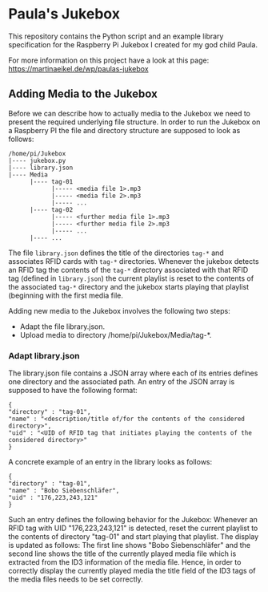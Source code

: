 # Paula's Jukebox

This repository contains the Python script and an example library specification for the Raspberry Pi Jukebox I created for my god child Paula.

For more information on this project have a look at this page: https://martinaeikel.de/wp/paulas-jukebox

## Adding Media to the Jukebox

Before we can describe how to actually media to the Jukebox we need to present the required underlying file structure.
In order to run the Jukebox on a Raspberry PI the file and directory structure are supposed to look as follows:

```
/home/pi/Jukebox
|---- jukebox.py
|---- library.json
|---- Media
      |---- tag-01
            |----- <media file 1>.mp3
            |----- <media file 2>.mp3
            |----- ...
      |---- tag-02
            |----- <further media file 1>.mp3
            |----- <further media file 2>.mp3
            |----- ...
      |---- ...
```

The file `library.json` defines the title of the directories `tag-*` and associates RFID cards with `tag-*` directories.
Whenever the jukebox detects an RFID tag the contents of the `tag-*` directory associated with that RFID tag (defined in `library.json`) the current playlist is reset to the contents of the associated `tag-*` directory and the jukebox starts playing that playlist (beginning with the first media file.

Adding new media to the Jukebox involves the following two steps:
 * Adapt the file library.json.
 * Upload media to directory /home/pi/Jukebox/Media/tag-*.
 
 ### Adapt library.json
 
 The library.json file contains a JSON array where each of its entries defines one directory and the associated path.
 An entry of the JSON array is supposed to have the following format:
 ```
 {
 "directory" : "tag-01",
 "name" : "<description/title of/for the contents of the considered directory>",
 "uid" : "<UID of RFID tag that initiates playing the contents of the considered directory>"
 }
```

A concrete example of an entry in the library looks as follows:
```
{
"directory" : "tag-01",
"name" : "Bobo Siebenschläfer",
"uid" : "176,223,243,121"
}
```

Such an entry defines the following behavior for the Jukebox: Whenever an RFID tag with UID "176,223,243,121" is detected, reset the current playlist to the contents of directory "tag-01" and start playing that playlist. The display is updated as follows: The first line shows "Bobo Siebenschläfer" and the second line shows the title of the currently played media file which is extracted from the ID3 information of the media file.
Hence, in order to correctly display the currently played media the title field of the ID3 tags of the media files needs to be set correctly.

